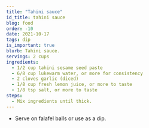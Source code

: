 ```yaml
---
title: "Tahini sauce"
id_title: tahini sauce
blog: food
order: -10
date: 2021-10-17
tags: dip
is_important: true
blurb: Tahini sauce.
servings: 2 cups
ingredients:
  - 1/2 cup tahini sesame seed paste
  - 6/8 cup lukewarm water, or more for consistency
  - 2 cloves garlic (diced)
  - 1/8 cup fresh lemon juice, or more to taste
  - 1/8 tsp salt, or more to taste
steps:
  - Mix ingredients until thick.
---
```

- Serve on falafel balls or use as a dip.
